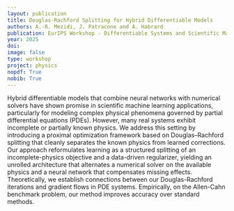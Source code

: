 ```yaml
---
layout: publication
title: Douglas-Rachford Splitting for Hybrid Differentiable Models
authors: A.-R. Mezidi, J. Patracone and A. Habrard
publication: EurIPS Workshop - Differentiable Systems and Scientific Machine Learning (DiffSys)
year: 2025
doi:
image: false
type: workshop
project: physics
nopdf: True
nobib: True
---
```



Hybrid differentiable models that combine neural networks with numerical solvers have shown promise in scientific machine learning applications, particularly for modeling complex physical phenomena governed by partial differential equations (PDEs). However, many real systems exhibit incomplete or partially known physics. We address this setting by introducing a proximal optimization framework based on Douglas–Rachford splitting that cleanly separates the known physics from learned corrections. Our approach reformulates learning as a structured splitting of an incomplete-physics objective and a data-driven regularizer, yielding an unrolled architecture that alternates a numerical solver on the available physics and a neural network that compensates missing effects. Theoretically, we establish connections between our Douglas-Rachford iterations and gradient flows in PDE systems. Empirically, on the Allen-Cahn benchmark problem, our method improves accuracy over standard methods.
